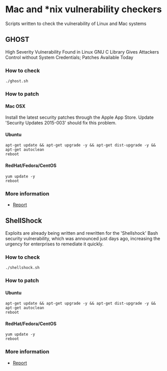 # Mac and *nix vulnerability checkers
Scripts written to check the vulnerability of Linux and Mac systems

## GHOST
High Severity Vulnerability Found in Linux GNU C Library Gives Attackers Control without System Credentials; Patches Available Today

### How to check
```shell
./ghost.sh
```

### How to patch
#### Mac OSX
Install the latest security patches through the Apple App Store.  Update 'Security Updates 2015-003' should fix this problem.

#### Ubuntu
```shell
apt-get update && apt-get upgrade -y && apt-get dist-upgrade -y && apt-get autoclean
reboot
```

#### RedHat/Fedora/CentOS
```shell
yum update -y
reboot
```

### More information
  * [Report](https://www.qualys.com/company/newsroom/news-releases/usa/2015-01-27-qualys-releases-security-advisory-ghost-vulnerability-linux-systems/?leadsource=23979237&mkt_tok=3RkMMJWWfF9wsRogvanNZKXonjHpfsX%2B6uwpUKeg38431UFwdcjKPmjr1YYGSMt0aPyQAgobGp5I5FEPQ7fYWa5pt6IJWQ%3D%3D)

## ShellShock
Exploits are already being written and rewritten for the 'Shellshock' Bash security vulnerability, which was announced just days ago, increasing the urgency for enterprises to remediate it quickly. 

### How to check
```shell
./shellshock.sh
```

### How to patch
#### Ubuntu
```shell
apt-get update && apt-get upgrade -y && apt-get dist-upgrade -y && apt-get autoclean
reboot
```

#### RedHat/Fedora/CentOS
```shell
yum update -y
reboot
```

### More information
  * [Report](http://searchsecurity.techtarget.com/news/2240231581/Attackers-already-targeting-Bash-security-vulnerability?utm_medium=EM&asrc=EM_NLS_34521824&utm_campaign=20140926_Bash%20Shellshock%20update:%20Active%20exploits;%20security%20experts%20scramble;%20inside%20the%20social%20media%20frenzy_sshea&utm_source=NLS&track=NL-1836&ad=896243)
